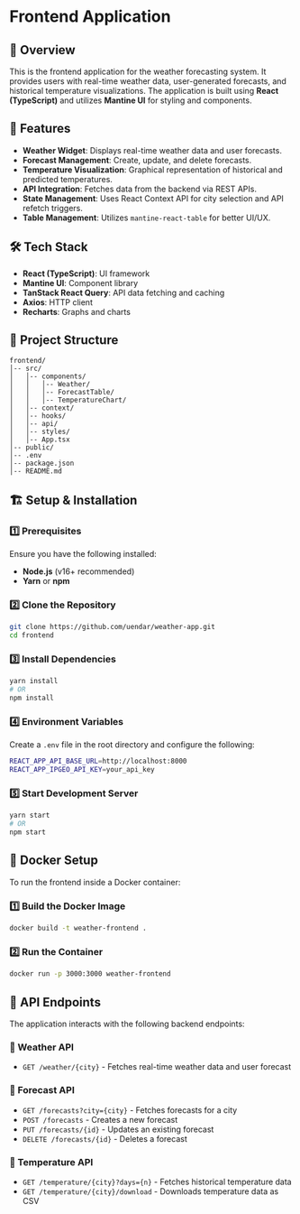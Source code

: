 # Frontend Application

## 📌 Overview

This is the frontend application for the weather forecasting system. It provides users with real-time weather data, user-generated forecasts, and historical temperature visualizations. The application is built using **React (TypeScript)** and utilizes **Mantine UI** for styling and components.

## 🚀 Features

- **Weather Widget**: Displays real-time weather data and user forecasts.
- **Forecast Management**: Create, update, and delete forecasts.
- **Temperature Visualization**: Graphical representation of historical and predicted temperatures.
- **API Integration**: Fetches data from the backend via REST APIs.
- **State Management**: Uses React Context API for city selection and API refetch triggers.
- **Table Management**: Utilizes `mantine-react-table` for better UI/UX.

## 🛠️ Tech Stack

- **React (TypeScript)**: UI framework
- **Mantine UI**: Component library
- **TanStack React Query**: API data fetching and caching
- **Axios**: HTTP client
- **Recharts**: Graphs and charts

## 📂 Project Structure

```
frontend/
│-- src/
│   │-- components/
│   │   │-- Weather/
│   │   │-- ForecastTable/
│   │   │-- TemperatureChart/
│   │-- context/
│   │-- hooks/
│   │-- api/
│   │-- styles/
│   │-- App.tsx
│-- public/
│-- .env
│-- package.json
│-- README.md
```

## 🏗️ Setup & Installation

### 1️⃣ Prerequisites

Ensure you have the following installed:

- **Node.js** (v16+ recommended)
- **Yarn** or **npm**

### 2️⃣ Clone the Repository

```sh
git clone https://github.com/uendar/weather-app.git
cd frontend
```

### 3️⃣ Install Dependencies

```sh
yarn install
# OR
npm install
```

### 4️⃣ Environment Variables

Create a `.env` file in the root directory and configure the following:

```sh
REACT_APP_API_BASE_URL=http://localhost:8000
REACT_APP_IPGEO_API_KEY=your_api_key
```

### 5️⃣ Start Development Server

```sh
yarn start
# OR
npm start
```

## 🐳 Docker Setup

To run the frontend inside a Docker container:

### 1️⃣ Build the Docker Image

```sh
docker build -t weather-frontend .
```

### 2️⃣ Run the Container

```sh
docker run -p 3000:3000 weather-frontend
```

## 📝 API Endpoints

The application interacts with the following backend endpoints:

### 🔹 Weather API

- `GET /weather/{city}` - Fetches real-time weather data and user forecast

### 🔹 Forecast API

- `GET /forecasts?city={city}` - Fetches forecasts for a city
- `POST /forecasts` - Creates a new forecast
- `PUT /forecasts/{id}` - Updates an existing forecast
- `DELETE /forecasts/{id}` - Deletes a forecast

### 🔹 Temperature API

- `GET /temperature/{city}?days={n}` - Fetches historical temperature data
- `GET /temperature/{city}/download` - Downloads temperature data as CSV



